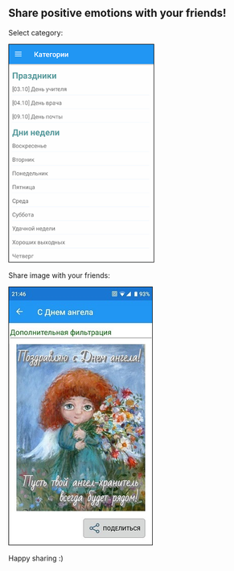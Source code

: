 ## Share positive emotions with your friends!

Select category:

<img src="./assets/img/categories.png" style="border: 1px solid black" alt="select category" />

Share image with your friends:

<img src="./assets/img/share.jpg" style="border: 1px solid black" alt="share image" />

Happy sharing :)